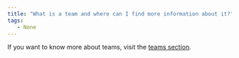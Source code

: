 ```yaml
---
title: "What is a team and where can I find more information about it?"
tags:
   - None
---
```


If you want to know more about teams, visit the [teams section](../guides/app/features/teams.md).